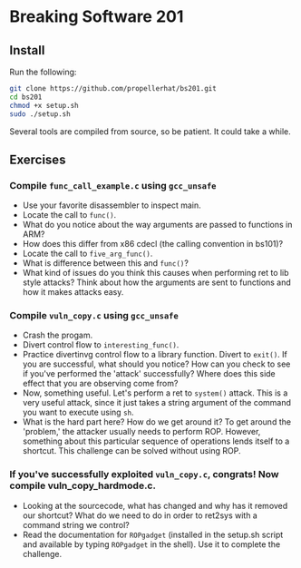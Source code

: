 # Breaking Software 201

## Install
Run the following:

```bash
git clone https://github.com/propellerhat/bs201.git
cd bs201
chmod +x setup.sh
sudo ./setup.sh
```

Several tools are compiled from source, so be patient. It could take a while.

## Exercises

### Compile `func_call_example.c` using `gcc_unsafe`
 * Use your favorite disassembler to inspect main.
 * Locate the call to `func()`.
 * What do you notice about the way arguments are passed to functions in ARM?
 * How does this differ from x86 cdecl (the calling convention in bs101)?
 * Locate the call to `five_arg_func()`.
 * What is difference between this and `func()`?
 * What kind of issues do you think this causes when performing ret to lib style attacks? Think about how the arguments are sent to functions and how it makes attacks easy.
### Compile `vuln_copy.c` using `gcc_unsafe`
 * Crash the progam.
 * Divert control flow to `interesting_func()`.
 * Practice divertinvg control flow to a library function. Divert to `exit()`. If you are successful, what should you notice? How can you check to see if you've performed the 'attack' successfully? Where does this side effect that you are observing come from?
 * Now, something useful. Let's perform a ret to `system()` attack. This is a very useful attack, since it just takes a string argument of the command you want to execute using `sh`.
 * What is the hard part here? How do we get around it? To get around the 'problem,' the attacker usually needs to perform ROP. However, something about this particular sequence of operations lends itself to a shortcut. This challenge can be solved without using ROP.
### If you've successfully exploited `vuln_copy.c`, congrats! Now compile vuln_copy_hardmode.c.
 * Looking at the sourcecode, what has changed and why has it removed our shortcut? What do we need to do in order to ret2sys with a command string we control?
 * Read the documentation for `ROPgadget` (installed in the setup.sh script and available by typing `ROPgadget` in the shell). Use it to complete the challenge.
